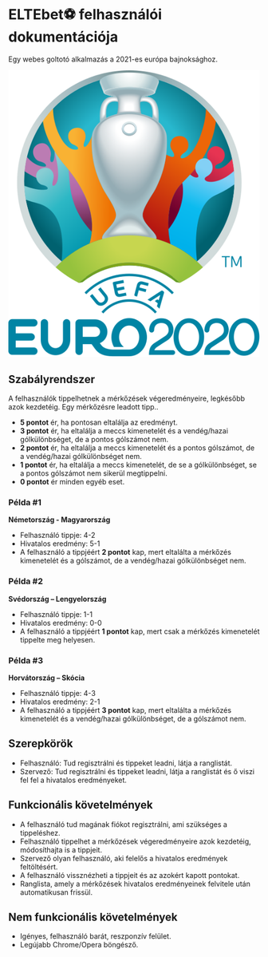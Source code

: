 # ELTEbet&#x26BD; felhasználói dokumentációja
Egy webes goltotó alkalmazás a 2021-es európa bajnoksághoz.

![Euro 2020 logo](/documentation/UEFA_Euro_2020_Logo.svg)

## Szabályrendszer
A felhasználók tippelhetnek a mérkőzések végeredményeire, legkésőbb azok kezdetéig.
Egy mérkőzésre leadott tipp..
- **5 pontot** ér, ha pontosan eltalálja az eredményt.
- **3 pontot** ér, ha eltalálja a meccs kimenetelét és a vendég/hazai gólkülönbséget, de a pontos gólszámot nem.
- **2 pontot** ér, ha eltalálja a meccs kimenetelét és a pontos gólszámot, de a vendég/hazai gólkülönbséget nem.
- **1 pontot** ér, ha eltalálja a meccs kimenetelét, de se a gólkülönbséget, se a pontos gólszámot nem sikerül megtippelni.
- **0 pontot** ér minden egyéb eset.

### Példa #1
**Németország - Magyarország**
- Felhasználó tippje: 4-2
- Hivatalos eredmény: 5-1
- A felhasználó a tippjéért **2 pontot** kap, mert eltalálta a mérkőzés kimenetelét és a gólszámot, de a vendég/hazai gólkülönbséget nem.

### Példa #2
**Svédország – Lengyelország**
- Felhasználó tippje: 1-1
- Hivatalos eredmény: 0-0
- A felhasználó a tippjéért **1 pontot** kap, mert csak a mérkőzés kimenetelét tippelte meg helyesen.

### Példa #3
**Horvátország – Skócia**
- Felhasználó tippje: 4-3
- Hivatalos eredmény: 2-1
- A felhasználó a tippjéért **3 pontot** kap, mert eltalálta a mérkőzés kimenetelét és a vendég/hazai gólkülönbséget, de a gólszámot nem.

## Szerepkörök
- Felhasználó: Tud regisztrálni és tippeket leadni, látja a ranglistát.
- Szervező: Tud regisztrálni és tippeket leadni, látja a ranglistát és ő viszi fel fel a hivatalos eredményeket.

## Funkcionális követelmények
- A felhasználó tud magának fiókot regisztrálni, ami szükséges a tippeléshez.
- Felhasználó tippelhet a mérkőzések végeredményeire azok kezdetéig, módosíthajta is a tippjeit.
- Szervező olyan felhasználó, aki felelős a hivatalos eredmények feltöltésért.
- A felhasználó vissznézheti a tippjeit és az azokért kapott pontokat.
- Ranglista, amely a mérkőzések hivatalos eredményeinek felvitele után automatikusan frissül.

## Nem funkcionális követelmények
- Igényes, felhasználó barát, reszponzív felület.
- Legújabb Chrome/Opera böngésző.
